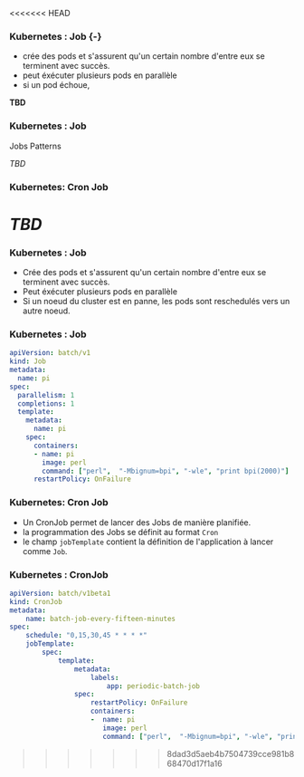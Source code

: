 <<<<<<< HEAD
### Kubernetes : Job {-}

- crée des pods et s'assurent qu'un certain nombre d'entre eux se terminent avec succès.
- peut éxécuter plusieurs pods en parallèle
- si un pod échoue, 

**TBD**

### Kubernetes : Job

Jobs Patterns

*TBD*

### Kubernetes: Cron Job

*TBD*
=======
### Kubernetes : Job

- Crée des pods et s'assurent qu'un certain nombre d'entre eux se terminent avec succès.
- Peut éxécuter plusieurs pods en parallèle
- Si un noeud du cluster est en panne, les pods sont reschedulés vers un autre noeud. 

### Kubernetes : Job

```yaml
apiVersion: batch/v1
kind: Job
metadata:
  name: pi
spec:
  parallelism: 1    
  completions: 1    
  template:         
    metadata:
      name: pi
    spec:
      containers:
      - name: pi
        image: perl
        command: ["perl",  "-Mbignum=bpi", "-wle", "print bpi(2000)"]
      restartPolicy: OnFailure
```

### Kubernetes: Cron Job

- Un CronJob permet de lancer des Jobs de manière planifiée.
- la programmation des Jobs se définit au format `Cron`
- le champ `jobTemplate` contient la définition de l'application à lancer comme `Job`.

### Kubernetes : CronJob

```yaml
apiVersion: batch/v1beta1
kind: CronJob
metadata:
    name: batch-job-every-fifteen-minutes
spec:
    schedule: "0,15,30,45 * * * *"
    jobTemplate:
        spec:
            template:
                metadata:
                    labels:
                        app: periodic-batch-job
                spec:
                    restartPolicy: OnFailure
                    containers:
                    -  name: pi
                       image: perl 
                       command: ["perl",  "-Mbignum=bpi", "-wle", "print bpi(2000)"]
```
>>>>>>> 8dad3d5aeb4b7504739cce981b868470d17f1a16

